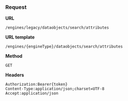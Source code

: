 ### Request

**URL**

`/engines/legacy/dataobjects/search/attributes`

**URL template**

`/engines/{engineType}/dataobjects/search/attributes`

**Method**

`GET`

**Headers**

`Authorization:Bearer{token}`  
`Content-Type:application/json;charset=UTF-8`  
`Accept:application/json`  
